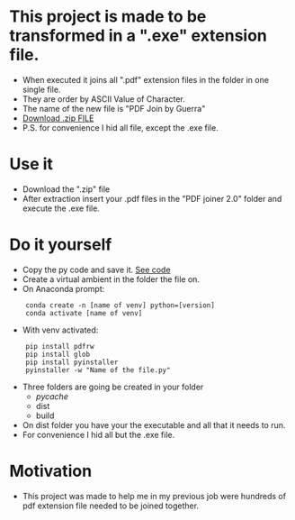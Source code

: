 # This project is made to be transformed in a ".exe" extension file.
- When executed it joins all ".pdf" extension files in the folder in one single file.
- They are order by ASCII Value of Character.
- The name of the new file is "PDF Join by Guerra"
- <a id="raw-url" href="https://github.com/FelipeGuerra5/PDF-Joiner/raw/main/PDF%20joiner%202.0.zip">Download .zip FILE</a>
- P.S. for convenience I hid all file, except the .exe file.

# Use it
- Download the ".zip" file
- After extraction insert your .pdf files in the "PDF joiner 2.0" folder and execute the .exe file.

# Do it yourself
- Copy the py code and save it. <a id="raw-url" href="https://github.com/FelipeGuerra5/PDF-Joiner/blob/main/PDF%20joiner%202.0.py">See code</a>
- Create a virtual ambient in the folder the file on.
- On Anaconda prompt:

```commandline
    conda create -n [name of venv] python=[version]
    conda activate [name of venv] 
``` 
      
- With venv activated:

```commandline
    pip install pdfrw
    pip install glob
    pip install pyinstaller 
    pyinstaller -w "Name of the file.py"
```

- Three folders are going be created in your folder
  - _pycache_
  - dist
  - build
- On dist folder you have your the executable and all that it needs to run.
- For convenience I hid all but the .exe file. 

# Motivation
- This project was made to help me in my previous job were hundreds of pdf extension file needed to be joined together.
